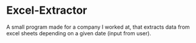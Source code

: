 # Excel-Extractor
A small program made for a company I worked at, that extracts data from excel sheets depending on a given date (input from user).
